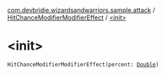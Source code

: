 [com.devbridie.wizardsandwarriors.sample.attack](../index.md) / [HitChanceModifierModifierEffect](index.md) / [&lt;init&gt;](.)

# &lt;init&gt;

`HitChanceModifierModifierEffect(percent: `[`Double`](https://kotlinlang.org/api/latest/jvm/stdlib/kotlin/-double/index.html)`)`